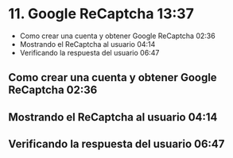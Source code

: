 # 11. Google ReCaptcha 13:37

* Como crear una cuenta y obtener Google ReCaptcha 02:36
* Mostrando el ReCaptcha al usuario 04:14
* Verificando la respuesta del usuario 06:47

## Como crear una cuenta y obtener Google ReCaptcha 02:36
## Mostrando el ReCaptcha al usuario 04:14
## Verificando la respuesta del usuario 06:47
